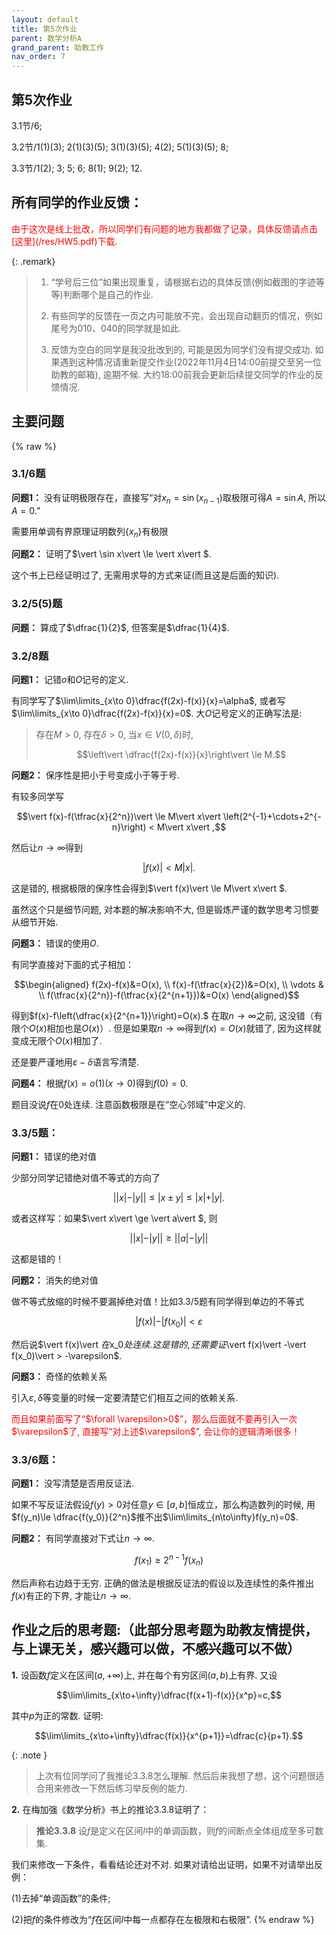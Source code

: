 ```yaml
---
layout: default
title: 第5次作业
parent: 数学分析A
grand_parent: 助教工作
nav_order: 7
---
```


## 第5次作业

3.1节/6;

3.2节/1(1)(3); 2(1)(3)(5); 3(1)(3)(5); 4(2); 5(1)(3)(5); 8;

3.3节/1(2); 3; 5; 6; 8(1); 9(2); 12.

## 所有同学的作业反馈：

<span style="display:block;color:red;">
由于这次是线上批改，所以同学们有问题的地方我都做了记录，具体反馈请点击[这里](/res/HW5.pdf)下载. 
</span>

{: .remark}
> 1. “学号后三位”如果出现重复，请根据右边的具体反馈(例如截图的字迹等等)判断哪个是自己的作业. 
> 
> 2. 有些同学的反馈在一页之内可能放不完，会出现自动翻页的情况，例如尾号为010、040的同学就是如此. 
>
> 3. 反馈为空白的同学是我没批改到的, 可能是因为同学们没有提交成功. 
> 如果遇到这种情况请重新提交作业(2022年11月4日14:00前提交至另一位助教的邮箱), 逾期不候.
> 大约18:00前我会更新后续提交同学的作业的反馈情况. 



## 主要问题

{% raw %}

### 3.1/6题

**问题1：** 没有证明极限存在，直接写“对$x_n=\sin(x_{n-1})$取极限可得$A=\sin A$, 所以$A=0$.”

需要用单调有界原理证明数列$\lbrace x_n\rbrace$有极限

**问题2：** 证明了$\vert \sin x\vert \le \vert x\vert $.

这个书上已经证明过了, 无需用求导的方式来证(而且这是后面的知识).

### 3.2/5(5)题

**问题：** 算成了$\dfrac{1}{2}$, 但答案是$\dfrac{1}{4}$. 

### 3.2/8题

**问题1：** 记错$o$和$O$记号的定义. 

有同学写了$\lim\limits_{x\to 0}\dfrac{f(2x)-f(x)}{x}=\alpha$, 
或者写$\lim\limits_{x\to 0}\dfrac{f(2x)-f(x)}{x}=0$. 
大$O$记号定义的正确写法是: 

> 存在$M>0$, 存在$\delta>0$, 当$x\in V(0,\delta)$时, 
> 
> $$\left\vert \dfrac{f(2x)-f(x)}{x}\right\vert \le M.$$

**问题2：** 保序性是把小于号变成小于等于号. 

有较多同学写

$$\vert f(x)-f(\tfrac{x}{2^n})\vert \le M\vert x\vert \left(2^{-1}+\cdots+2^{-n}\right) < M\vert x\vert ,$$

然后让$n\to\infty$得到

$$\vert f(x)\vert  < M\vert x\vert .$$

这是错的, 根据极限的保序性会得到$\vert f(x)\vert \le M\vert x\vert $. 

虽然这个只是细节问题, 对本题的解决影响不大, 但是锻炼严谨的数学思考习惯要从细节开始.

**问题3：** 错误的使用$O$.

有同学直接对下面的式子相加：

$$\begin{aligned}
f(2x)-f(x)&=O(x), \\
f(x)-f(\tfrac{x}{2})&=O(x), \\
\vdots & \\
f(\tfrac{x}{2^n})-f(\tfrac{x}{2^{n+1}})&=O(x)
\end{aligned}$$

得到$f(x)-f\left(\dfrac{x}{2^{n+1}}\right)=O(x).$
在取$n\to\infty$之前, 这没错（有限个$O(x)$相加也是$O(x)$）.
但是如果取$n\to\infty$得到$f(x)=O(x)$就错了, 因为这样就变成无限个$O(x)$相加了.

还是要严谨地用$\varepsilon-\delta$语言写清楚.

**问题4：** 根据$f(x)=o(1)(x\to 0)$得到$f(0)=0$. 

题目没说$f$在$0$处连续. 注意函数极限是在“空心邻域”中定义的.

### 3.3/5题：

**问题1：** 错误的绝对值

少部分同学记错绝对值不等式的方向了

$$\vert \vert x\vert -\vert y\vert \vert \le \vert x\pm y\vert \le \vert x\vert +\vert y\vert .$$

或者这样写：如果$\vert x\vert \ge \vert a\vert $, 则

$$\vert \vert x\vert -\vert y\vert \vert  \ge \vert \vert a\vert -\vert y\vert \vert $$

这都是错的！

**问题2：** 消失的绝对值

做不等式放缩的时候不要漏掉绝对值！比如3.3/5题有同学得到单边的不等式

$$\vert f(x)\vert -\vert f(x_0)\vert  < \varepsilon$$

然后说$\vert f(x)\vert $在$x_0$处连续. 这是错的, 还需要证$\vert f(x)\vert -\vert f(x_0)\vert  > -\varepsilon$. 

**问题3：** 奇怪的依赖关系

引入$\varepsilon,\delta$等变量的时候一定要清楚它们相互之间的依赖关系.

<span style="display:block;color:red;">
而且如果前面写了“$\forall \varepsilon>0$”，那么后面就不要再引入一次$\varepsilon$了,
直接写“对上述$\varepsilon$”, 会让你的逻辑清晰很多！
</span>

### 3.3/6题：

**问题1：** 没写清楚是否用反证法.

如果不写反证法假设$f(y)>0$对任意$y\in[a,b]$恒成立，那么构造数列的时候, 
用$f(y_n)\le \dfrac{f(y_0)}{2^n}$推不出$\lim\limits_{n\to\infty}f(y_n)=0$. 

**问题2：** 有同学直接对下式让$n\to\infty$. 

$$f(x_1) \ge 2^{n-1}f(x_n)$$

然后声称右边趋于无穷. 正确的做法是根据反证法的假设以及连续性的条件推出$f(x)$有正的下界, 
才能让$n\to\infty$. 



## 作业之后的思考题:（此部分思考题为助教友情提供，与上课无关，感兴趣可以做，不感兴趣可以不做）

**1.** 设函数$f$定义在区间$(a,+\infty)$上, 并在每个有穷区间$(a,b)$上有界. 又设

$$\lim\limits_{x\to+\infty}\dfrac{f(x+1)-f(x)}{x^p}=c,$$

其中$p$为正的常数. 证明:

$$\lim\limits_{x\to+\infty}\dfrac{f(x)}{x^{p+1}}=\dfrac{c}{p+1}.$$

{: .note }
> 上次有位同学问了我推论3.3.8怎么理解. 然后后来我想了想，这个问题很适合用来修改一下然后练习举反例的能力. 

**2.** 在梅加强《数学分析》书上的推论3.3.8证明了：

> **推论3.3.8** 设$f$是定义在区间$I$中的单调函数，则$f$的间断点全体组成至多可数集. 

我们来修改一下条件，看看结论还对不对. 如果对请给出证明，如果不对请举出反例：

(1)去掉“单调函数”的条件;

(2)把$f$的条件修改为“$f$在区间$I$中每一点都存在左极限和右极限”.
{% endraw %}
